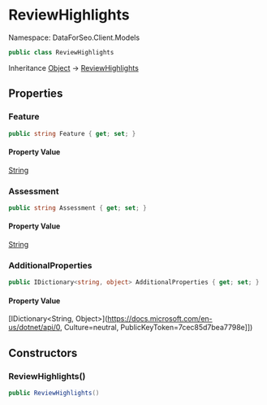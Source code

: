 # ReviewHighlights

Namespace: DataForSeo.Client.Models

```csharp
public class ReviewHighlights
```

Inheritance [Object](https://docs.microsoft.com/en-us/dotnet/api/Object) → [ReviewHighlights](./ReviewHighlights.md)

## Properties

### **Feature**

```csharp
public string Feature { get; set; }
```

#### Property Value

[String](https://docs.microsoft.com/en-us/dotnet/api/String)<br>

### **Assessment**

```csharp
public string Assessment { get; set; }
```

#### Property Value

[String](https://docs.microsoft.com/en-us/dotnet/api/String)<br>

### **AdditionalProperties**

```csharp
public IDictionary<string, object> AdditionalProperties { get; set; }
```

#### Property Value

[IDictionary&lt;String, Object&gt;](https://docs.microsoft.com/en-us/dotnet/api/0, Culture=neutral, PublicKeyToken=7cec85d7bea7798e]])<br>

## Constructors

### **ReviewHighlights()**

```csharp
public ReviewHighlights()
```
